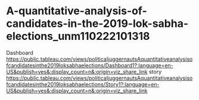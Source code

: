 # A-quantitative-analysis-of-candidates-in-the-2019-lok-sabha-elections_unm110222101318
Dashboard https://public.tableau.com/views/politicaljuggernautsAquantitativeanalysisofcandidatesinthe2019loksabhaelections/Dashboard1?:language=en-US&publish=yes&:display_count=n&:origin=viz_share_link
story https://public.tableau.com/views/politicaljuggernautsAquantitativeanalysisofcandidatesinthe2019loksabhaelections/Story1?:language=en-US&publish=yes&:display_count=n&:origin=viz_share_link
